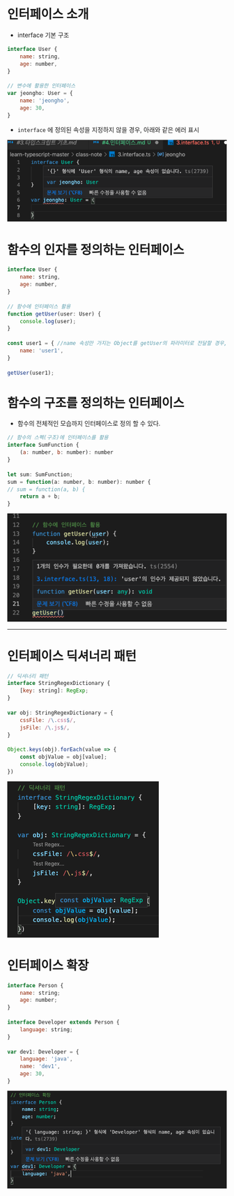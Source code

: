 # 인터페이스 소개
- interface 기본 구조
```javascript
interface User {
    name: string,
    age: number,
}

// 변수에 활용한 인터페이스
var jeongho: User = {
    name: 'jeongho',
    age: 30,
}
```
- `interface` 에 정의된 속성을 지정하지 않을 경우, 아래와 같은 에러 표시
<img src="./images/4.인터페이스/1.interface.png"/>

# 함수의 인자를 정의하는 인터페이스
```js
interface User {
    name: string,
    age: number,
}

// 함수에 인터페이스 활용
function getUser(user: User) {
    console.log(user);
}

const user1 = { //name 속성만 가지는 Object를 getUser의 파라미터로 전달할 경우, `age`를 선언해야 한다고 에러 표시
    name: 'user1',
}

getUser(user1);
```

# 함수의 구조를 정의하는 인터페이스
- 함수의 전체적인 모습까지 인터페이스로 정의 할 수 있다.
```js
// 함수의 스펙(구조)에 인터페이스를 활용
interface SumFunction {
    (a: number, b: number): number
}

let sum: SumFunction;
sum = function(a: number, b: number): number {
// sum = function(a, b) {
    return a + b;
}
```
<img src="./images/4.인터페이스/2.interface_function.png"/>   

* * *

# 인터페이스 딕셔너리 패턴
```js
// 딕셔너리 패턴
interface StringRegexDictionary {
    [key: string]: RegExp;
}

var obj: StringRegexDictionary = {
    cssFile: /\.css$/,
    jsFile: /\.js$/,
}

Object.keys(obj).forEach(value => {
    const objValue = obj[value];
    console.log(objValue);
})
```
<img src="./images/4.인터페이스/3.interface_dictionary.png"/>   

# 인터페이스 확장
```js
interface Person {
    name: string;
    age: number;
}

interface Developer extends Person {
    language: string;
}

var dev1: Developer = {
    language: 'java',
    name: 'dev1',
    age: 30,
}
```
<img src="./images/4.인터페이스/4.interface_extends.png"/>   
